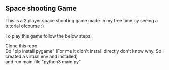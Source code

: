## Space shooting Game

This is a 2 player space shooting game made in my free time by seeing a tutorial ofcourse :)

To play this game follow the below steps:

Clone this repo </br>
Do "pip install pygame" (For me it didn't install directly don't know why. So I created a virtual env and installed) </br>
and run main file "python3 main.py"
